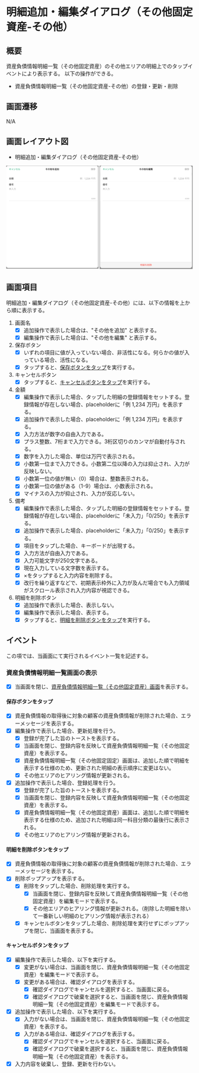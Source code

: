 # 明細追加・編集ダイアログ（その他固定資産-その他）

## 概要

資産負債情報明細一覧（その他固定資産）のその他エリアの明細上でのタップイベントにより表示する。
以下の操作ができる。

- 資産負債情報明細一覧（その他固定資産-その他）の登録・更新・削除

## 画面遷移

N/A

## 画面レイアウト図

- 明細追加・編集ダイアログ（その他固定資産-その他）

![明細追加・編集ダイアログ（その他固定資産-その他）](./images/明細追加・編集ダイアログ（その他固定資産-その他固定資産）.drawio.png)

## 画面項目

明細追加・編集ダイアログ（その他固定資産-その他）には、以下の情報を上から順に表示する。

1. 画面名
    - [x] 追加操作で表示した場合は、"その他を追加" と表示する。
    - [x] 編集操作で表示した場合は、"その他を編集" と表示する。
2. 保存ボタン
    - [x] いずれの項目に値が入っていない場合、非活性になる。何らかの値が入っている場合、活性になる。
    - [x] タップすると、[保存ボタンをタップ](#保存ボタンをタップ)を実行する。
3. キャンセルボタン
    - [x] タップすると、[キャンセルボタンをタップ](#キャンセルボタンをタップ)を実行する。
4. 金額
    - [x] 編集操作で表示した場合、タップした明細の登録情報をセットする。登録情報が存在しない場合、placeholderに「例 1,234 万円」を表示する。
    - [x] 追加操作で表示した場合、placeholderに「例 1,234 万円」を表示する。
    - [x] 入力方法が数字の自由入力である。
    - [x] プラス整数、7桁まで入力できる。3桁区切りのカンマが自動付与される。
    - [x] 数字を入力した場合、単位は万円で表示される。
    - [x] 小数第一位まで入力できる。小数第二位以降の入力は抑止され、入力が反映しない。
    - [x] 小数第一位の値が無い（0）場合は、整数表示される。
    - [x] 小数第一位の値がある（1-9）場合は、小数表示される。
    - [x] マイナスの入力が抑止され、入力が反応しない。
5. 備考
    - [x] 編集操作で表示した場合、タップした明細の登録情報をセットする。登録情報が存在しない場合、placeholderに「未入力」「0/250」を表示する。
    - [x] 追加操作で表示した場合、placeholderに「未入力」「0/250」を表示する。
    - [x] 項目をタップした場合、キーボードが出現する。
    - [x] 入力方法が自由入力である。
    - [x] 入力可能文字が250文字である。
    - [x] 現在入力している文字数を表示する。
    - [x] ×をタップすると入力内容を削除する。
    - [x] 改行を繰り返すなどで、初期表示枠外に入力が及んだ場合でも入力領域がスクロール表示され入力内容が視認できる。
6. 明細を削除ボタン
    - [x] 追加操作で表示した場合、表示しない。
    - [x] 編集操作で表示した場合、表示する。
    - [x] タップすると、[明細を削除ボタンをタップ](#明細を削除ボタンをタップ)を実行する。

## イベント

この項では、当画面にて実行されるイベント一覧を記述する。

### 資産負債情報明細一覧画面の表示

- [x] 当画面を閉じ、[資産負債情報明細一覧（その他固定資産）画面](資産負債情報明細一覧（その他固定資産）.md)を表示する。

#### 保存ボタンをタップ

- [x] 資産負債情報の取得後に対象の顧客の資産負債情報が削除された場合、エラーメッセージを表示する。
- [x] 編集操作で表示した場合、更新処理を行う。
  - [x] 登録が完了した旨のトーストを表示する。
  - [x] 当画面を閉じ、登録内容を反映して資産負債情報明細一覧（その他固定資産）を表示する。
  - [x] 資産負債情報明細一覧（その他固定固定）画面は、追加した順で明細を表示する仕様のため、更新された明細の表示順序に変更はない。
  - [x] その他エリアのヒアリング情報が更新される。
- [x] 追加操作で表示した場合、登録処理を行う。
  - [x] 登録が完了した旨のトーストを表示する。
  - [x] 当画面を閉じ、登録内容を反映して資産負債情報明細一覧（その他固定資産）を表示する。
  - [x] 資産負債情報明細一覧（その他固定資産）画面は、追加した順で明細を表示する仕様のため、追加された明細は同一科目分類の最後行に表示される。
  - [x] その他エリアのヒアリング情報が更新される。

#### 明細を削除ボタンをタップ

- [x] 資産負債情報の取得後に対象の顧客の資産負債情報が削除された場合、エラーメッセージを表示する。
- [x] 削除ポップアップを表示する。
  - [x] 削除をタップした場合、削除処理を実行する。
    - [x] 当画面を閉じ、登録内容を反映して資産負債情報明細一覧（その他固定資産）を編集モードで表示する。
    - [x] その他エリアのヒアリング情報が更新される。（削除した明細を除いて一番新しい明細のヒアリング情報が表示される）
  - [x] キャンセルボタンをタップした場合、削除処理を実行せずにポップアップを閉じ、当画面を表示する。

#### キャンセルボタンをタップ

- [x] 編集操作で表示した場合、以下を実行する。
  - [x] 変更がない場合は、当画面を閉じ、資産負債情報明細一覧（その他固定資産）を編集モードで表示する。
  - [x] 変更がある場合は、確認ダイアログを表示する。
    - [x] 確認ダイアログでキャンセルを選択すると、当画面に戻る。
    - [x] 確認ダイアログで破棄を選択すると、当画面を閉じ、資産負債情報明細一覧（その他固定資産）を編集モードで表示する。
- [x] 追加操作で表示した場合、以下を実行する。
  - [x] 入力がない場合は、当画面を閉じ、資産負債情報明細一覧（その他固定資産）を表示する。
  - [x] 入力がある場合は、確認ダイアログを表示する。
    - [x] 確認ダイアログでキャンセルを選択すると、当画面に戻る。
    - [x] 確認ダイアログで破棄を選択すると、当画面を閉じ、資産負債情報明細一覧（その他固定資産）を表示する。
- [x] 入力内容を破棄し、登録、更新を行わない。
